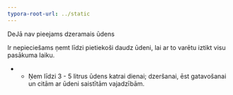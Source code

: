 ```yaml
---
typora-root-url: ../static
---
```




DeJā nav pieejams dzeramais ūdens

Ir nepieciešams ņemt līdzi pietiekoši daudz ūdeni, lai ar to varētu iztikt visu pasākuma laiku.

- -	Ņem līdzi 3 - 5 litrus ūdens katrai dienai; dzeršanai, ēst gatavošanai un citām ar ūdeni saistītām vajadzībām.

